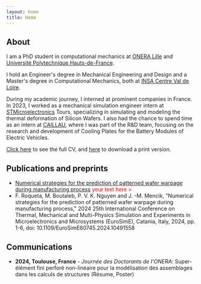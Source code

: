 ```yaml
---
layout: home
title: Home
---
```


## About

I am a PhD student in computational mechanics at [ONERA Lille](https://www.onera.fr/fr) and [Université Polytechnique Hauts-de-France](https://www.uphf.fr/).

I hold an Engineer's degree in Mechanical Engineering and Design and a Master's degree in Computational Mechanics, both at [INSA Centre Val de Loire](https://insa-centrevaldeloire.fr/fr/).

During my academic journey, I interned at prominent companies in France. In 2023, I worked as a mechanical simulation engineer intern at [STMicroelectronics](https://www.st.com/content/st_com/en.html) Tours, specializing in simulating and modeling the thermal deformation of Silicon Wafers. I also had the chance to spend time as an intern at [CAILLAU](https://www.caillau.com/?lang=fr), where I was part of the R&D team, focusing on the research and development of Cooling Plates for the Battery Modules of Electric Vehicles.

[Click here](/cv) to see the full CV, and [here](/CV_English.pdf) to download a print version.

## Publications and preprints

* [Numerical strategies for the prediction of patterned wafer warpage during manufacturing process](https://ieeexplore.ieee.org/document/10491558) <span style="color:red;">your text here > </span>
* F. Roqueta, M. Boutaleb, P. V. K. Nguyen and J. -M. Mencik, "Numerical strategies for the prediction of patterned wafer warpage during manufacturing process," 2024 25th International Conference on Thermal, Mechanical and Multi-Physics Simulation and Experiments in Microelectronics and Microsystems (EuroSimE), Catania, Italy, 2024, pp. 1-6, doi: 10.1109/EuroSimE60745.2024.10491558

## Communications

* **2024, Toulouse, France** - *Journée des Doctorants de l'ONERA*: Super-élément fini perforé non-linéaire pour la modélisation des assemblages dans les calculs de structures (Résume, Poster)

<!-- {% include archive.html %} -->
